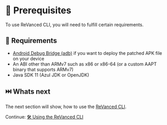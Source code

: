 # 💼 Prerequisites

To use ReVanced CLI, you will need to fulfill certain requirements.

## 🤝 Requirements

- [Android Debug Bridge (adb)](https://developer.android.com/studio/command-line/adb) if you want to deploy the patched APK file on your device
- An ABI other than ARMv7 such as x86 or x86-64 (or a custom AAPT binary that supports ARMv7)
- Java SDK 11 (Azul JDK or OpenJDK)

## ⏭️ Whats next

The next section will show, how to use the [ReVanced CLI](https://github.com/revanced/revanced-cli).

Continue: [🛠️ Using the ReVanced CLI](1_usage.md)